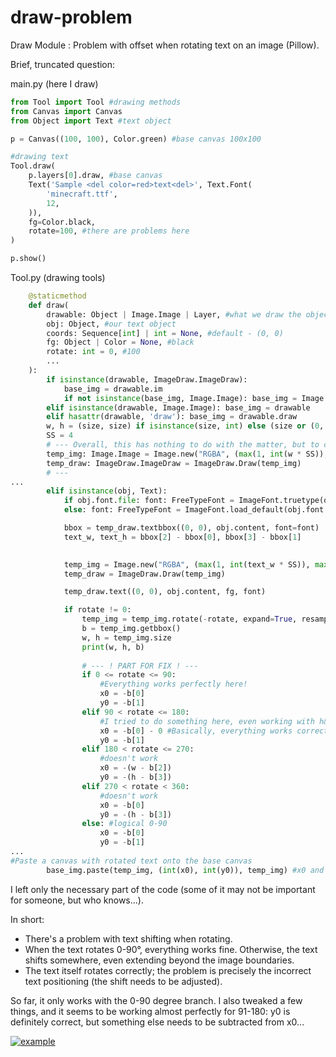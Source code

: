 # draw-problem
Draw Module : Problem with offset when rotating text on an image (Pillow). 

Brief, truncated question:

main.py (here I draw)
```py
from Tool import Tool #drawing methods
from Canvas import Canvas
from Object import Text #text object

p = Canvas((100, 100), Color.green) #base canvas 100x100

#drawing text
Tool.draw(
    p.layers[0].draw, #base canvas
    Text('Sample <del color=red>text<del>', Text.Font(
        'minecraft.ttf',
        12,
    )),
    fg=Color.black,
    rotate=100, #there are problems here
)

p.show()
```

Tool.py (drawing tools)
```py
    @staticmethod
    def draw(
        drawable: Object | Image.Image | Layer, #what we draw the object on (layer/canvas)
        obj: Object, #our text object
        coords: Sequence[int] | int = None, #default - (0, 0)
        fg: Object | Color = None, #black
        rotate: int = 0, #100
        ...
    ):
        if isinstance(drawable, ImageDraw.ImageDraw):
            base_img = drawable.im
            if not isinstance(base_img, Image.Image): base_img = Image.frombytes(base_img.mode, base_img.size, base_img.tobytes())
        elif isinstance(drawable, Image.Image): base_img = drawable
        elif hasattr(drawable, 'draw'): base_img = drawable.draw
        w, h = (size, size) if isinstance(size, int) else (size or (0, 0))
        SS = 4
        # --- Overall, this has nothing to do with the matter, but to clear the fog ---
        temp_img: Image.Image = Image.new("RGBA", (max(1, int(w * SS)), max(1, int(h * SS))), (0, 0, 0, 0)) #temp canvas 
        temp_draw: ImageDraw.ImageDraw = ImageDraw.Draw(temp_img)
        # ---
...
        elif isinstance(obj, Text):
            if obj.font.file: font: FreeTypeFont = ImageFont.truetype(obj.font.file, obj.font.size)
            else: font: FreeTypeFont = ImageFont.load_default(obj.font.size)

            bbox = temp_draw.textbbox((0, 0), obj.content, font=font)
            text_w, text_h = bbox[2] - bbox[0], bbox[3] - bbox[1]
            

            temp_img = Image.new("RGBA", (max(1, int(text_w * SS)), max(1, int(text_h * SS))), (0, 0, 0, 0)) #text canvas
            temp_draw = ImageDraw.Draw(temp_img)

            temp_draw.text((0, 0), obj.content, fg, font)

            if rotate != 0:
                temp_img = temp_img.rotate(-rotate, expand=True, resample=Image.BICUBIC) #new canvas with rotated text
                b = temp_img.getbbox()
                w, h = temp_img.size
                print(w, h, b)
                
                # --- ! PART FOR FIX ! ---
                if 0 <= rotate <= 90:
                    #Everything works perfectly here!
                    x0 = -b[0]
                    y0 = -b[1]
                elif 90 < rotate <= 180: 
                    #I tried to do something here, even working with h&w, but it didn't work out, I only laid the foundation
                    x0 = -b[0] - 0 #Basically, everything works correctly here, but I need to subtract some number... I can't do this manually (set the value, for example: -80...)
                    y0 = -b[1]
                elif 180 < rotate <= 270:
                    #doesn't work 
                    x0 = -(w - b[2]) 
                    y0 = -(h - b[3])
                elif 270 < rotate < 360: 
                    #doesn't work
                    x0 = -b[0]
                    y0 = -(h - b[3])
                else: #logical 0-90
                    x0 = -b[0]
                    y0 = -b[1]
...
#Paste a canvas with rotated text onto the base canvas
        base_img.paste(temp_img, (int(x0), int(y0)), temp_img) #x0 and y0 are the insertion coordinates, which I think need to be adjusted
```

I left only the necessary part of the code (some of it may not be important for someone, but who knows...).

In short:
- There's a problem with text shifting when rotating.
- When the text rotates 0-90°, everything works fine. Otherwise, the text shifts somewhere, even extending beyond the image boundaries.
- The text itself rotates correctly; the problem is precisely the incorrect text positioning (the shift needs to be adjusted).

So far, it only works with the 0-90 degree branch. I also tweaked a few things, and it seems to be working almost perfectly for 91-180: y0 is definitely correct, but something else needs to be subtracted from x0...

[![example][1]][1]

[1]: https://i.sstatic.net/LhEviYod.webp
